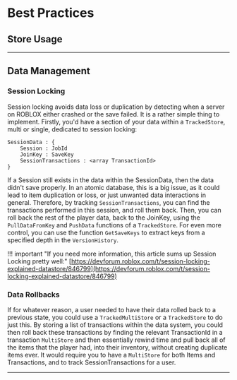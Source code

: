 # Best Practices

## Store Usage


------------

## Data Management

### Session Locking

Session locking avoids data loss or duplication by detecting when a server on ROBLOX either crashed or the save failed. It is a rather simple thing to implement. Firstly, you'd have a section of your data within a `TrackedStore`, multi or single, dedicated to session locking:

```
SessionData : {
	Session : JobId
	JoinKey : SaveKey
	SessionTransactions : <array TransactionId>
}
```

If a Session still exists in the data within the SessionData, then the data didn't save properly. In an atomic database, this is a big issue, as it could lead to item duplication or loss, or just unwanted data interactions in general. Therefore, by tracking `SessionTransactions`, you can find the transactions performed in this session, and roll them back. Then, you can roll back the rest of the player data, back to the JoinKey, using the `PullDataFromKey` and `PushData` functions of a `TrackedStore`. For even more control, you can use the function `GetSaveKeys` to extract keys from a specified depth in the `VersionHistory`. 

!!! important "If you need more information, this article sums up Session Locking pretty well:"
	[https://devforum.roblox.com/t/session-locking-explained-datastore/846799](https://devforum.roblox.com/t/session-locking-explained-datastore/846799)

### Data Rollbacks

If for whatever reason, a user needed to have their data rolled back to a previous state, you could use a `TrackedMultiStore` or a `TrackedStore` to do just this. By storing a list of transactions within the data system, you could then roll back these transactions by finding the relevant TransactionId in a transaction `MultiStore` and then essentially rewind time and pull back all of the items that the player had, into their inventory, without creating duplicate items ever. It would require you to have a `MultiStore` for both Items and Transactions, and to track SessionTransactions for a user.

-----------